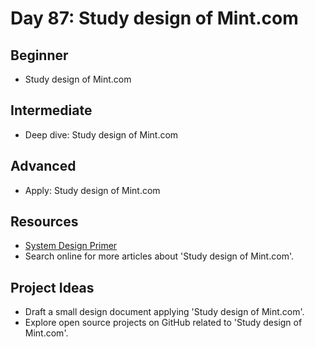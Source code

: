 # Day 87: Study design of Mint.com

## Beginner
- Study design of Mint.com

## Intermediate
- Deep dive: Study design of Mint.com

## Advanced
- Apply: Study design of Mint.com

## Resources
- [System Design Primer](https://github.com/donnemartin/system-design-primer/blob/master/solutions/system_design/mint/README.md)
- Search online for more articles about 'Study design of Mint.com'.

## Project Ideas
- Draft a small design document applying 'Study design of Mint.com'.
- Explore open source projects on GitHub related to 'Study design of Mint.com'.
